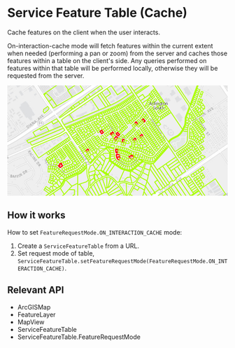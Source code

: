 # Service Feature Table (Cache)

Cache features on the client when the user interacts.

On-interaction-cache mode will fetch features within the current extent when needed (performing a pan or zoom) from 
the server and caches those features within a table on the client's side. Any queries performed on features within 
that table will be performed locally, otherwise they will be requested from the server.

![](ServiceFeatureTableCache.png)

## How it works

How to set `FeatureRequestMode.ON_INTERACTION_CACHE` mode:

1.  Create a `ServiceFeatureTable` from a URL.
2.  Set request mode of table, `ServiceFeatureTable.setFeatureRequestMode(FeatureRequestMode.ON_INTERACTION_CACHE)`.

## Relevant API

*   ArcGISMap
*   FeatureLayer
*   MapView
*   ServiceFeatureTable
*   ServiceFeatureTable.FeatureRequestMode


